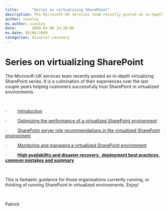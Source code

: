 ```yaml
---
title:      "Series on virtualizing SharePoint"
description: The Microsoft-UK services team recently posted an in-depth virtualizing SharePoint series.
author: scooley
ms.author: scooley
date:       2009-04-06 14:20:00
ms.date: 04/06/2009
categories: disaster-recovery
---
```

# Series on virtualizing SharePoint

The Microsoft-UK services team recently posted an in-depth virtualizing SharePoint series. It is a culmination of their experiences over the last couple years helping customers successfully host SharePoint in virtualized environments. 

 

·         [Introduction](https://blogs.msdn.com/uksharepoint/archive/2009/02/26/virtualizing-sharepoint-series-introduction.aspx)

·         [Optimizing the performance of a virtualized SharePoint environment](https://blogs.msdn.com/uksharepoint/archive/2009/03/04/topic-1-recommendations-for-optimizing-the-performance-of-a-virtualized-sharepoint-environment.aspx)

·         [SharePoint server role recommendations in the virtualized SharePoint environment](https://blogs.msdn.com/uksharepoint/archive/2009/03/08/virtualizing-sharepoint-series-recommendations-for-each-server-role-in-the-virtualized-sharepoint-environment.aspx)

·         [Monitoring and managing a virtualized SharePoint environment](https://blogs.msdn.com/uksharepoint/archive/2009/03/11/virtualizing-sharepoint-series-recommendations-for-monitoring-and-managing-a-virtualized-sharepoint-environments.aspx)

·         **[High availability and disaster recovery,  deployment best practices, common mistakes and summary](https://blogs.msdn.com/uksharepoint/archive/2009/03/23/virtualizing-sharepoint-series-other-recommendations-and-conclusions-for-your-virtualized-sharepoint-environment.aspx)**

 

This is fantastic guidance for those organisations currently running, or thinking of running SharePoint in virtualized environments. Enjoy!

 

Patrick

